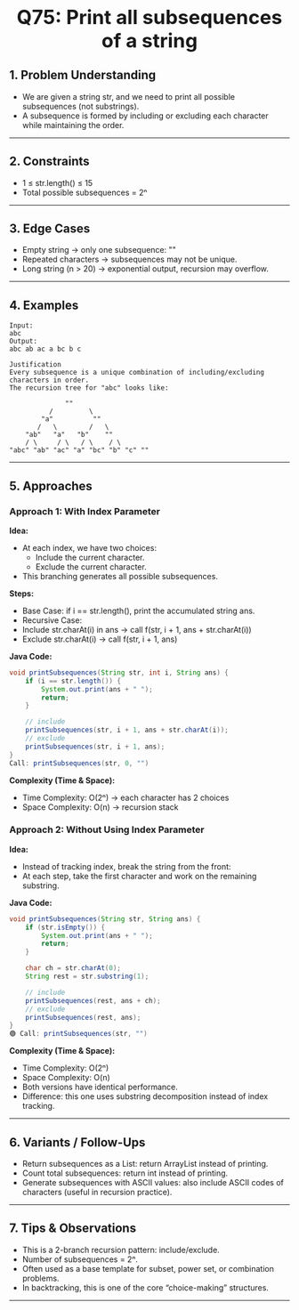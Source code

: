 <!-- #region 75-Print all subsequences of a string -->

<h1 style="text-align:center; font-size:2.5em; font-weight:bold;">Q75: Print all subsequences of a string</h1>

## 1. Problem Understanding

- We are given a string str, and we need to print all possible subsequences (not substrings).
- A subsequence is formed by including or excluding each character while maintaining the order.
---

## 2. Constraints

- 1 ≤ str.length() ≤ 15
- Total possible subsequences = 2ⁿ
---

## 3. Edge Cases

- Empty string → only one subsequence: ""
- Repeated characters → subsequences may not be unique.
- Long string (n > 20) → exponential output, recursion may overflow.
---

## 4. Examples

```text
Input:
abc
Output:
abc ab ac a bc b c 

Justification
Every subsequence is a unique combination of including/excluding characters in order.
The recursion tree for "abc" looks like:

              ""
          /         \
        "a"          ""
       /   \        /   \
    "ab"   "a"   "b"    ""
    / \     / \   / \    / \
"abc" "ab" "ac" "a" "bc" "b" "c" ""
```

---

## 5. Approaches

### Approach 1: With Index Parameter

**Idea:**
- At each index, we have two choices:
  * Include the current character.
  * Exclude the current character.
- This branching generates all possible subsequences.

**Steps:**
- Base Case: if i == str.length(), print the accumulated string ans.
- Recursive Case:
- Include str.charAt(i) in ans → call f(str, i + 1, ans + str.charAt(i))
- Exclude str.charAt(i) → call f(str, i + 1, ans)

**Java Code:**
```java
void printSubsequences(String str, int i, String ans) {
    if (i == str.length()) {
        System.out.print(ans + " ");
        return;
    }

    // include
    printSubsequences(str, i + 1, ans + str.charAt(i));
    // exclude
    printSubsequences(str, i + 1, ans);
}
Call: printSubsequences(str, 0, "")
```

**Complexity (Time & Space):**
- Time Complexity: O(2ⁿ) → each character has 2 choices
- Space Complexity: O(n) → recursion stack

### Approach 2: Without Using Index Parameter

**Idea:**
- Instead of tracking index, break the string from the front:
- At each step, take the first character and work on the remaining substring.

**Java Code:**
```java
void printSubsequences(String str, String ans) {
    if (str.isEmpty()) {
        System.out.print(ans + " ");
        return;
    }

    char ch = str.charAt(0);
    String rest = str.substring(1);

    // include
    printSubsequences(rest, ans + ch);
    // exclude
    printSubsequences(rest, ans);
}
🟢 Call: printSubsequences(str, "")
```

**Complexity (Time & Space):**
- Time Complexity: O(2ⁿ)
- Space Complexity: O(n)
- Both versions have identical performance.
- Difference: this one uses substring decomposition instead of index tracking.

---

## 6. Variants / Follow-Ups

- Return subsequences as a List: return ArrayList<String> instead of printing.
- Count total subsequences: return int instead of printing.
- Generate subsequences with ASCII values: also include ASCII codes of characters (useful in recursion practice).
---

## 7. Tips & Observations

- This is a 2-branch recursion pattern: include/exclude.
- Number of subsequences = 2ⁿ.
- Often used as a base template for subset, power set, or combination problems.
- In backtracking, this is one of the core “choice-making” structures.
---

<!-- #endregion -->
